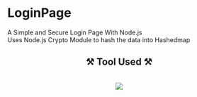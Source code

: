 





# LoginPage
A Simple and Secure Login Page With Node.js<br>
Uses Node.js Crypto Module to hash the data into Hashedmap



<h2 align="center">⚒️ Tool Used ⚒️</h2>
<br/>
<div align="center">
    <img src="https://skillicons.dev/icons?i=html,css,javascript,vite,react,nodejs,express,mysql" />
